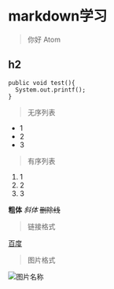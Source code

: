 # markdown学习

> 你好 Atom

## h2

```
public void test(){
  System.out.printf();
}
```
>无序列表
* 1
* 2
* 3

>有序列表
1. 1
2. 2
3. 3

**粗体**
*斜体*
~~删除线~~

>链接格式

[百度](https://www.baidu.com/)

>图片格式

![图片名称](http://s8.sinaimg.cn/middle/8ee3e0acxb0171b491f27&690)

